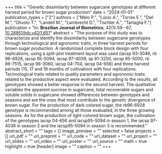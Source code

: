 +++
title = "Genetic dissimilarity between sugarcane genotypes at different harvest period for brown sugar production"
date = "2024-01-01"
publication_types = ["2"]
authors = ["Melo P.", "Lúcio A.", "Torres E.", "Diel M.", "Olivoto T.", "Landell M.", "Lambrecht D.", "Tischler A.", "Tartaglia F."]
publication = "In: **Brazilian Journal of Biometrics**, 42(1):59--67, [10.28951/bjb.v42i1.651](10.28951/bjb.v42i1.651)"
abstract = "The purpose of this study was to characterize and identify the dissimilarity between sugarcane genotypes through technological and agronomic traits, in three harvest periods for brown sugar production. A randomized complete block design with four replications, using a split-plot treatment layout was used (iacsp 93-3046, rb 96-6928, iacsp 95-5094, iacsp 97-4039, sp 81-3250, iacsp 95-5000, rb 86-7515, iacsp 96-3060, iacsp 04-704, iacsp 04-656) and three harvest periods (15, 17 and 19 months of cultivation) with four replications. Technological traits related to quality parameters and agronomic traits related to the productive aspect were evaluated. According to the results, all genotypes showed a better response in the second harvest. The qualitative variables the apparent sucrose in sugarcane, total recoverable sugars and soluble solids in sugarcane showed differences between genotypes and seasons and are the ones that most contribute to the genetic divergence of brown sugar. For the production of dark colored sugar, the rb96-6928 genotype is recommended among all those evaluated, in the three growing seasons. As for the production of light-colored brown sugar, the cultivation of the genotypes iacsp 04-656 and iacsp95-5094 in season 1, the iacsp 97-4039 in season 2 and the iacsp95-5094 in season 3 is recommended."
abstract_short = ""
tags = []
image_preview = ""
selected = false
projects = []
url_pdf = ""
url_preprint = ""
url_code = ""
url_dataset = ""
url_project = ""
url_slides = ""
url_video = ""
url_poster = ""
url_source = ""
math = true
highlight = true
[header]
image = ""
caption = ""
+++
